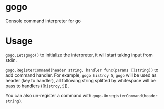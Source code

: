 # gogo
Console command interpreter for go

# Usage
`gogo.Letsgogo()` to initialize the interpreter, it will start taking input from stdin.

`gogo.RegisterCommand(header string, handler func(params []string))` to add command handler.
For example, `gogo histroy 5`, `gogo` will be used as header (key to handler), all following string splitted by whitespace will be pass to handlers ([`histroy`, `5`]). 

You can also un-register a command with `gogo.UnregisterCommand(header string)`.
